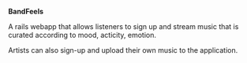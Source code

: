 **BandFeels**

A rails webapp that allows listeners to sign up and stream music that is curated according to mood, acticity, emotion. 

Artists can also sign-up and upload their own music to the application.

